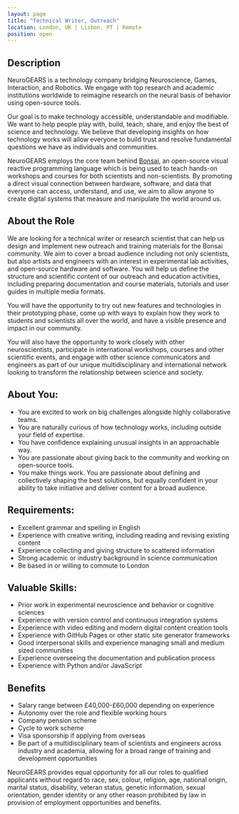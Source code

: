 ```yaml
---
layout: page
title: "Technical Writer, Outreach"
location: London, UK | Lisbon, PT | Remote
position: open
---
```


## Description

NeuroGEARS is a technology company bridging Neuroscience, Games, Interaction, and Robotics. We engage with top research and academic institutions worldwide to reimagine research on the neural basis of behavior using open-source tools.

Our goal is to make technology accessible, understandable and modifiable. We want to help people play with, build, teach, share, and enjoy the best of science and technology. We believe that developing insights on how technology works will allow everyone to build trust and resolve fundamental questions we have as individuals and communities.

NeuroGEARS employs the core team behind [Bonsai](https://bonsai-rx.org/), an open-source visual reactive programming language which is being used to teach hands-on workshops and courses for both scientists and non-scientists. By promoting a direct visual connection between hardware, software, and data that everyone can access, understand, and use, we aim to allow anyone to create digital systems that measure and manipulate the world around us.

## About the Role

We are looking for a technical writer or research scientist that can help us design and implement new outreach and training materials for the Bonsai community. We aim to cover a broad audience including not only scientists, but also artists and engineers with an interest in experimental lab activities, and open-source hardware and software. You will help us define the structure and scientific content of our outreach and education activities, including preparing documentation and course materials, tutorials and user guides in multiple media formats.

You will have the opportunity to try out new features and technologies in their prototyping phase, come up with ways to explain how they work to students and scientists all over the world, and have a visible presence and impact in our community.

You will also have the opportunity to work closely with other neuroscientists, participate in international workshops, courses and other scientific events, and engage with other science communicators and engineers as part of our unique multidisciplinary and international network looking to transform the relationship between science and society.

## About You:

* You are excited to work on big challenges alongside highly collaborative teams.
* You are naturally curious of how technology works, including outside your field of expertise.
* You have confidence explaining unusual insights in an approachable way.
* You are passionate about giving back to the community and working on open-source tools.
* You make things work. You are passionate about defining and collectively shaping the best solutions, but equally confident in your ability to take initiative and deliver content for a broad audience.

## Requirements:

* Excellent grammar and spelling in English
* Experience with creative writing, including reading and revising existing content
* Experience collecting and giving structure to scattered information
* Strong academic or industry background in science communication
* Be based in or willing to commute to London

## Valuable Skills:

* Prior work in experimental neuroscience and behavior or cognitive sciences
* Experience with version control and continuous integration systems
* Experience with video editing and modern digital content creation tools
* Experience with GitHub Pages or other static site generator frameworks
* Good interpersonal skills and experience managing small and medium sized communities
* Experience overseeing the documentation and publication process
* Experience with Python and/or JavaScript

## Benefits

* Salary range between £40,000-£60,000 depending on experience
* Autonomy over the role and flexible working hours
* Company pension scheme
* Cycle to work scheme
* Visa sponsorship if applying from overseas
* Be part of a multidisciplinary team of scientists and engineers across industry and academia, allowing for a broad range of training and development opportunities

NeuroGEARS provides equal opportunity for all our roles to qualified applicants without regard to race, sex, colour, religion, age, national origin, marital status, disability, veteran status, genetic information, sexual orientation, gender identity or any other reason prohibited by law in provision of employment opportunities and benefits.